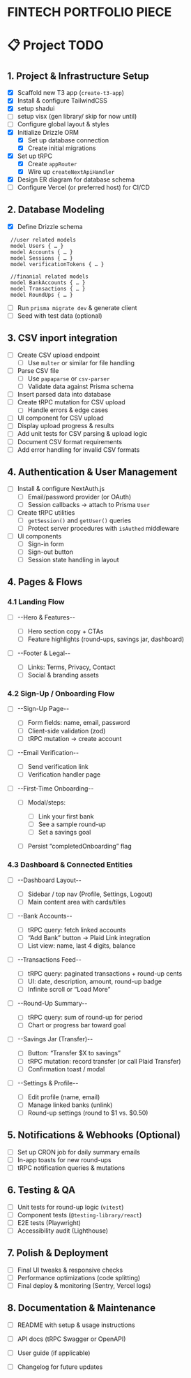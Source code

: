 <!-- # Create T3 App

This is a [T3 Stack](https://create.t3.gg/) project bootstrapped with `create-t3-app`.

## What's next? How do I make an app with this?

We try to keep this project as simple as possible, so you can start with just the scaffolding we set up for you, and add additional things later when they become necessary.

If you are not familiar with the different technologies used in this project, please refer to the respective docs. If you still are in the wind, please join our [Discord](https://t3.gg/discord) and ask for help.

- [Next.js](https://nextjs.org)
- [NextAuth.js](https://next-auth.js.org)
- [Prisma](https://prisma.io)
- [Drizzle](https://orm.drizzle.team)
- [Tailwind CSS](https://tailwindcss.com)
- [tRPC](https://trpc.io)

## Learn More

To learn more about the [T3 Stack](https://create.t3.gg/), take a look at the following resources:

- [Documentation](https://create.t3.gg/)
- [Learn the T3 Stack](https://create.t3.gg/en/faq#what-learning-resources-are-currently-available) — Check out these awesome tutorials

You can check out the [create-t3-app GitHub repository](https://github.com/t3-oss/create-t3-app) — your feedback and contributions are welcome!

## How do I deploy this?

Follow our deployment guides for [Vercel](https://create.t3.gg/en/deployment/vercel), [Netlify](https://create.t3.gg/en/deployment/netlify) and [Docker](https://create.t3.gg/en/deployment/docker) for more information. -->



# FINTECH PORTFOLIO PIECE

# 📋 Project TODO

## 1. Project & Infrastructure Setup
- [x] Scaffold new T3 app (`create-t3-app`)
- [x] Install & configure TailwindCSS
- [x] setup shadui
- [ ] setup visx (gen library/ skip for now until)
- [ ] Configure global layout & styles
- [x] Initialize Drizzle ORM  
  - [x] Set up database connection  
  - [x] Create initial migrations
- [x] Set up tRPC  
  - [x] Create `appRouter`  
  - [x] Wire up `createNextApiHandler`
- [x] Design ER diagram for database schema
- [ ] Configure Vercel (or preferred host) for CI/CD

## 2. Database Modeling
- [x] Define Drizzle schema  
 ```Drizzle
  //user related models
  model Users { … }
  model Accounts { … }
  model Sessions { … }
  model verificationTokens { … }

  //finanial related models
  model BankAccounts { … }
  model Transactions { … }
  model RoundUps { … }
  ```
- [ ] Run `prisma migrate dev` & generate client
- [ ] Seed with test data (optional)

## 3. CSV inport integration
- [ ] Create CSV upload endpoint  
  - [ ] Use `multer` or similar for file handling
- [ ] Parse CSV file
  - [ ] Use `papaparse` or `csv-parser`
  - [ ] Validate data against Prisma schema
- [ ] Insert parsed data into database
- [ ] Create tRPC mutation for CSV upload
  - [ ] Handle errors & edge cases
- [ ] UI component for CSV upload
- [ ] Display upload progress & results
- [ ] Add unit tests for CSV parsing & upload logic
- [ ] Document CSV format requirements
- [ ] Add error handling for invalid CSV formats

## 4. Authentication & User Management
- [ ] Install & configure NextAuth.js  
  - [ ] Email/password provider (or OAuth)  
  - [ ] Session callbacks → attach to Prisma `User`
- [ ] Create tRPC utilities  
  - [ ] `getSession()` and `getUser()` queries  
  - [ ] Protect server procedures with `isAuthed` middleware
- [ ] UI components  
  - [ ] Sign-in form  
  - [ ] Sign-out button  
  - [ ] Session state handling in layout

## 4. Pages & Flows

### 4.1 Landing Flow

- [ ] --Hero & Features--

  - [ ] Hero section copy + CTAs
  - [ ] Feature highlights (round-ups, savings jar, dashboard)
- [ ] --Footer & Legal--

  - [ ] Links: Terms, Privacy, Contact
  - [ ] Social & branding assets

### 4.2 Sign-Up / Onboarding Flow

- [ ] --Sign-Up Page--

  - [ ] Form fields: name, email, password
  - [ ] Client-side validation (zod)
  - [ ] tRPC mutation → create account
- [ ] --Email Verification--

  - [ ] Send verification link
  - [ ] Verification handler page
- [ ] --First-Time Onboarding--

  - [ ] Modal/steps:

    - [ ] Link your first bank
    - [ ] See a sample round-up
    - [ ] Set a savings goal
  - [ ] Persist “completedOnboarding” flag

### 4.3 Dashboard & Connected Entities

- [ ] --Dashboard Layout--

  - [ ] Sidebar / top nav (Profile, Settings, Logout)
  - [ ] Main content area with cards/tiles
- [ ] --Bank Accounts--

  - [ ] tRPC query: fetch linked accounts
  - [ ] “Add Bank” button → Plaid Link integration
  - [ ] List view: name, last 4 digits, balance
- [ ] --Transactions Feed--

  - [ ] tRPC query: paginated transactions + round-up cents
  - [ ] UI: date, description, amount, round-up badge
  - [ ] Infinite scroll or “Load More”
- [ ] --Round-Up Summary--

  - [ ] tRPC query: sum of round-up for period
  - [ ] Chart or progress bar toward goal
- [ ] --Savings Jar (Transfer)--

  - [ ] Button: “Transfer \$X to savings”
  - [ ] tRPC mutation: record transfer (or call Plaid Transfer)
  - [ ] Confirmation toast / modal
- [ ] --Settings & Profile--

  - [ ] Edit profile (name, email)
  - [ ] Manage linked banks (unlink)
  - [ ] Round-up settings (round to \$1 vs. \$0.50)

## 5. Notifications & Webhooks (Optional)

- [ ] Set up CRON job for daily summary emails
- [ ] In-app toasts for new round-ups
- [ ] tRPC notification queries & mutations

## 6. Testing & QA

- [ ] Unit tests for round-up logic (`vitest`)
- [ ] Component tests (`@testing-library/react`)
- [ ] E2E tests (Playwright)
- [ ] Accessibility audit (Lighthouse)

## 7. Polish & Deployment

- [ ] Final UI tweaks & responsive checks
- [ ] Performance optimizations (code splitting)
- [ ] Final deploy & monitoring (Sentry, Vercel logs)

## 8. Documentation & Maintenance
- [ ] README with setup & usage instructions
- [ ] API docs (tRPC Swagger or OpenAPI)
- [ ] User guide (if applicable)
- [ ] Changelog for future updates



<!-- ### Wishlist

# 📝 Wishlist TODO -->
<!-- 
- [ ] ML-backed transaction categorization (TensorFlow.js or Plaid categorizer)  
- [ ] Custom budget creation with threshold alerts (email & in-app toasts)  
- [ ] Multi-goal savings “jars” (e.g. Vacation, Emergency Fund)  
- [ ] Interactive time-series charts for goal progress and projections  
- [ ] Friend groups & shared savings goals with progress leaderboards  
- [ ] Achievement badges & streaks (e.g. “Saved $100 in 7 days”)  
- [ ] Charitable round-ups with Stripe integration  
- [ ] Charity directory and impact dashboard  
- [ ] Real-time transaction/round-up streaming (WebSockets or SSE)  
- [ ] Push notifications via PWA (or Expo for mobile)  
- [ ] Installable PWA with offline mode (service workers & caching)  
- [ ] End-to-end encryption for stored data  
- [ ] Multi-factor authentication (TOTP via Authenticator apps)  
- [ ] Audit logs & role-based access control  
- [ ] Internationalization & multi-currency support  
- [ ] UI localization in at least 2–3 major languages  
- [ ] Data analytics integration (Segment/Mixpanel)  
- [ ] Admin dashboard for user metrics & error logs  
- [ ] Storybook for design-system components  
- [ ] Auto-generated API docs (OpenAPI or tRPC Swagger)  
- [ ] Polished README and a 2–3 min video walkthrough/demo  
- [ ] GitHub Actions CI/CD pipeline (lint, tests, deploy previews)  
- [ ] Error tracking (Sentry) & uptime monitoring  
- [ ] In-app AI chatbot advisor (“How can I save more?”)  
- [ ] Forecasting model prototype (“You’ll save $X next month”)

---

# 💬 Advanced User Interactions

- [ ] Real-time dashboard updates via WebSockets or Server-Sent Events  
- [ ] Push notifications (PWA/browser & mobile) for round-up alerts  
- [ ] PWA installable with read-only offline access & sync on reconnect  
- [ ] Achievement badges with animated UI feedback  
- [ ] Social challenges: friend group savings competitions & leaderboards  
- [ ] In-app AI chatbot for personalized saving tips  
- [ ] Interactive, filterable time-series savings charts with tooltips  
- [ ] Charitable donation flow with dynamic impact feedback modals   -->
